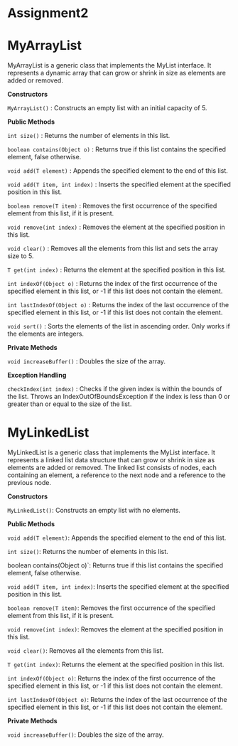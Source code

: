# Assignment2
# MyArrayList

MyArrayList is a generic class that implements the MyList interface. It represents a dynamic array that can grow or shrink in size as elements are added or removed.

**Constructors**

`MyArrayList()` : Constructs an empty list with an initial capacity of 5.

**Public Methods**

`int size()` : Returns the number of elements in this list.

`boolean contains(Object o)` : Returns true if this list contains the specified element, false otherwise.

`void add(T element)` : Appends the specified element to the end of this list.

`void add(T item, int index)` : Inserts the specified element at the specified position in this list.

`boolean remove(T item)` : Removes the first occurrence of the specified element from this list, if it is present.

`void remove(int index)` : Removes the element at the specified position in this list.

`void clear()` : Removes all the elements from this list and sets the array size to 5.

`T get(int index)` : Returns the element at the specified position in this list.

`int indexOf(Object o)` : Returns the index of the first occurrence of the specified element in this list, or -1 if this list does not contain the element.

`int lastIndexOf(Object o)` : Returns the index of the last occurrence of the specified element in this list, or -1 if this list does not contain the element.

`void sort()` : Sorts the elements of the list in ascending order. Only works if the elements are integers.

**Private Methods**

`void increaseBuffer()` : Doubles the size of the array.

**Exception Handling**

`checkIndex(int index)` : Checks if the given index is within the bounds of the list. Throws an IndexOutOfBoundsException if the index is less than 0 or greater than or equal to the size of the list.

# MyLinkedList

MyLinkedList is a generic class that implements the MyList interface. It represents a linked list data structure that can grow or shrink in size as elements are added or removed. The linked list consists of nodes, each containing an element, a reference to the next node and a reference to the previous node.

**Constructors**

`MyLinkedList()`: Constructs an empty list with no elements.

**Public Methods**

`void add(T element)`: Appends the specified element to the end of this list.

`int size()`: Returns the number of elements in this list.

boolean contains(Object o)`: Returns true if this list contains the specified element, false otherwise.

`void add(T item, int index)`: Inserts the specified element at the specified position in this list.

`boolean remove(T item)`: Removes the first occurrence of the specified element from this list, if it is present.

`void remove(int index)`: Removes the element at the specified position in this list.

`void clear()`: Removes all the elements from this list.

`T get(int index)`: Returns the element at the specified position in this list.

`int indexOf(Object o)`: Returns the index of the first occurrence of the specified element in this list, or -1 if this list does not contain the element.

`int lastIndexOf(Object o)`: Returns the index of the last occurrence of the specified element in this list, or -1 if this list does not contain the element.

**Private Methods**

`void increaseBuffer()`: Doubles the size of the array.
